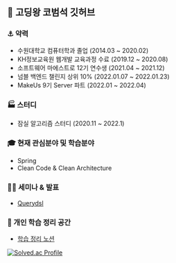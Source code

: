 ## 👋 고딩왕 코범석 깃허브

<!--
**kobeomseok95/kobeomseok95** is a ✨ _special_ ✨ repository because its `README.md` (this file) appears on your GitHub profile.

Here are some ideas to get you started:

- 🔭 I’m currently working on ...
- 🌱 I’m currently learning ...
- 👯 I’m looking to collaborate on ...
- 🤔 I’m looking for help with ...
- 💬 Ask me about ...
- 📫 How to reach me: ...
- 😄 Pronouns: ...
- ⚡ Fun fact: ...
-->

### ⚓ 약력
- 수원대학교 컴퓨터학과 졸업 (2014.03 ~ 2020.02)
- KH정보교육원 웹개발 교육과정 수료 (2019.12 ~ 2020.08)
- 소프트웨어 마에스트로 12기 연수생 (2021.04 ~ 2021.12)
- 넘블 백엔드 챌린지 상위 10% (2022.01.07 ~ 2022.01.23)
- MakeUs 9기 Server 파트 (2022.01 ~ 2022.04)

### 🏭 스터디
- 잠실 알고리즘 스터디 (2020.11 ~ 2022.1)

### 🎓 현재 관심분야 및 학습분야
- Spring
- Clean Code & Clean Architecture

### 🙋‍♂️ 세미나 & 발표
- [Querydsl](https://www.slideshare.net/ssuserd717021/querydsl-250999857)

### 📕 개인 학습 정리 공간
- [학습 정리 노션](https://kobeomseok95.notion.site/kobeomseok95/f76282441e564baaaa994a3c98ac0948)

[![Solved.ac Profile](http://mazassumnida.wtf/api/v2/generate_badge?boj=kobeomseok95)](https://solved.ac/kobeomseok95/)
